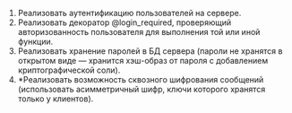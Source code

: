 1. Реализовать аутентификацию пользователей на сервере.
2. Реализовать декоратор @login_required, проверяющий авторизованность пользователя для выполнения той или иной функции.
3. Реализовать хранение паролей в БД сервера (пароли не хранятся в открытом виде — хранится хэш-образ от пароля с
   добавлением криптографической соли).
4. *Реализовать возможность сквозного шифрования сообщений (использовать асимметричный шифр, ключи которого хранятся
   только у клиентов).